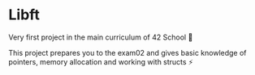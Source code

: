 # Libft
Very first project in the main curriculum of 42 School 🤖

This project prepares you to the exam02 and gives basic knowledge of pointers, memory allocation and working with structs ⚡
